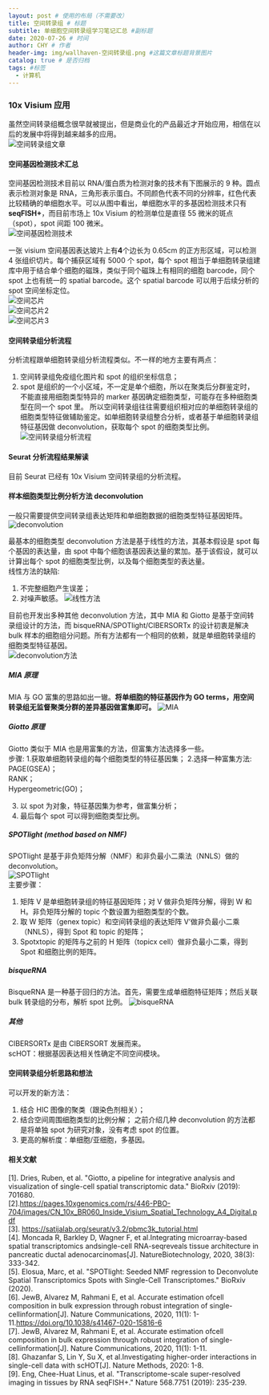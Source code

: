 ```yaml
---
layout: post # 使用的布局（不需要改）
title: 空间转录组 # 标题
subtitle: 单细胞空间转录组学习笔记汇总 #副标题
date: 2020-07-26 # 时间
author: CHY # 作者
header-img: img/wallhaven-空间转录组.png #这篇文章标题背景图片
catalog: true # 是否归档
tags: #标签
  - 计算机
---
```


### 10x Visium 应用

虽然空间转录组概念很早就被提出，但是商业化的产品最近才开始应用，相信在以后的发展中将得到越来越多的应用。<br>
![空间转录组文章](https://github.com/chenhongyubio/chenhongyubio.github.io/raw/master/img/空间转录组图片/空间转录组文章.jpg)<br>

#### 空间基因检测技术汇总

空间基因检测技术目前以 RNA/蛋白质为检测对象的技术有下图展示的 9 种。圆点表示检测对象是 RNA，三角形表示蛋白。不同颜色代表不同的分辨率，红色代表比较精确的单细胞水平。可以从图中看出，单细胞水平的多基因检测技术只有**seqFISH+**，而目前市场上 10x Visium 的检测单位是直径 55 微米的斑点（spot），spot 间距 100 微米。<br>
![空间基因检测技术](https://github.com/chenhongyubio/chenhongyubio.github.io/raw/master/img/空间转录组图片/空间基因检测技术.png)<br>

一张 visium 空间基因表达玻片上有**4**个边长为 0.65cm 的正方形区域，可以检测 4 张组织切片。每个捕获区域有 5000 个 spot，每个 spot 相当于单细胞转录组建库中用于结合单个细胞的磁珠，类似于同个磁珠上有相同的细胞 barcode，同个 spot 上也有统一的 spatial barcode。这个 spatial barcode 可以用于后续分析的 spot 空间坐标定位。<br>
![空间芯片](https://github.com/chenhongyubio/chenhongyubio.github.io/raw/master/img/空间转录组图片/空间芯片.png)<br>
![空间芯片2](https://github.com/chenhongyubio/chenhongyubio.github.io/raw/master/img/空间转录组图片/空间芯片2.png)<br>
![空间芯片3](https://github.com/chenhongyubio/chenhongyubio.github.io/raw/master/img/空间转录组图片/空间芯片3.png)<br>

#### 空间转录组分析流程

分析流程跟单细胞转录组分析流程类似。不一样的地方主要有两点：

1. 空间转录组免疫组化图片和 spot 的组织坐标信息；
2. spot 是组织的一个小区域，不一定是单个细胞，所以在聚类后分群鉴定时，不能直接用细胞类型特异的 marker 基因确定细胞类型，可能存在多种细胞类型在同一个 spot 里。
   所以空间转录组往往需要组织相对应的单细胞转录组的细胞类型特征做辅助鉴定。如单细胞转录组整合分析，或者基于单细胞转录组特征基因做 deconvolution，获取每个 spot 的细胞类型比例。<br>
   ![空间转录组分析流程](https://github.com/chenhongyubio/chenhongyubio.github.io/raw/master/img/空间转录组图片/空间转录组分析流程.png)<br>

#### Seurat 分析流程结果解读

目前 Seurat 已经有 10x Visium 空间转录组的分析流程。<br>

#### 样本细胞类型比例分析方法 deconvolution

一般只需要提供空间转录组表达矩阵和单细胞数据的细胞类型特征基因矩阵。<br>
![deconvolution](https://github.com/chenhongyubio/chenhongyubio.github.io/raw/master/img/空间转录组图片/deconvolution.png)<br>

最基本的细胞类型 deconvolution 方法是基于线性的方法，其基本假设是 spot 每个基因的表达量，由 spot 中每个细胞该基因表达量的累加。基于该假设，就可以计算出每个 spot 的细胞类型比例，以及每个细胞类型的表达量。<br>
线性方法的缺陷:

1. 不完整细胞产生误差；
2. 对噪声敏感。
   ![线性方法](https://github.com/chenhongyubio/chenhongyubio.github.io/raw/master/img/空间转录组图片/线性方法.png)<br>

目前也开发出多种其他 deconvolution 方法，其中 MIA 和 Giotto 是基于空间转录组设计的方法，而 bisqueRNA/SPOTlight/CIBERSORTx 的设计初衷是解决 bulk 样本的细胞组分问题。所有方法都有一个相同的依赖，就是单细胞转录组的细胞类型特征基因。<br>
![deconvolution方法](https://github.com/chenhongyubio/chenhongyubio.github.io/raw/master/img/空间转录组图片/deconvolution方法.png)<br>

##### MIA 原理

MIA 与 GO 富集的思路如出一辙。**将单细胞的特征基因作为 GO terms，用空间转录组无监督聚类分群的差异基因做富集即可。**
![MIA](https://github.com/chenhongyubio/chenhongyubio.github.io/raw/master/img/空间转录组图片/MIA.png)<br>

##### Giotto 原理

Giotto 类似于 MIA 也是用富集的方法，但富集方法选择多一些。<br>
步骤: 1.获取单细胞转录组的每个细胞类型的特征基因集； 2.选择一种富集方法:
PAGE(GSEA)；<br>
RANK；<br>
Hypergeometric(GO)；<br>

3. 以 spot 为对象，特征基因集为参考，做富集分析；
4. 最后每个 spot 可以得到细胞类型比例。

##### SPOTlight (method based on NMF)

SPOTlight 是基于非负矩阵分解（NMF）和非负最小二乘法（NNLS）做的 deconvolution。<br>
![SPOTlight](https://github.com/chenhongyubio/chenhongyubio.github.io/raw/master/img/空间转录组图片/SPOTlight.png)<br>
主要步骤：

1. 矩阵 V 是单细胞转录组的特征基因矩阵；对 V 做非负矩阵分解，得到 W 和 H。非负矩阵分解的 topic 个数设置为细胞类型的个数。
2. 取 W 矩阵（genex topic）和空间转录组的表达矩阵 V’做非负最小二乘（NNLS），得到 Spot 和 topic 的矩阵；
3. Spotxtopic 的矩阵与之前的 H 矩阵（topicx cell）做非负最小二乘，得到 Spot 和细胞比例的矩阵。

##### bisqueRNA

BisqueRNA 是一种基于回归的方法。首先，需要生成单细胞特征矩阵；然后关联 bulk 转录组的分布，解析 spot 比例。
![bisqueRNA](https://github.com/chenhongyubio/chenhongyubio.github.io/raw/master/img/空间转录组图片/bisqueRNA.png)<br>

##### 其他

CIBERSORTx 是由 CIBERSORT 发展而来。<br>
scHOT：根据基因表达相关性确定不同空间模块。<br>

#### 空间转录组分析思路和想法

可以开发的新方法：

1. 结合 HIC 图像的聚类（跟染色剂相关）；
2. 结合空间周围细胞类型的比例分解；
   之前介绍几种 deconvolution 的方法都是将单独 spot 为研究对象，没有考虑 spot 的位置。<br>
3. 更高的解析度：单细胞/亚细胞，多基因。

#### 相关文献

[1]. Dries, Ruben, et al. "Giotto, a pipeline for integrative analysis and visualization of single-cell spatial transcriptomic data." BioRxiv (2019): 701680.<br>
[2].https://pages.10xgenomics.com/rs/446-PBO-704/images/CN_10x_BR060_Inside_Visium_Spatial_Technology_A4_Digital.pdf<br>
[3]. https://satijalab.org/seurat/v3.2/pbmc3k_tutorial.html<br>
[4]. Moncada R, Barkley D, Wagner F, et al.Integrating microarray-based spatial transcriptomics andsingle-cell RNA-seqreveals tissue architecture in pancreatic ductal adenocarcinomas[J]. NatureBiotechnology, 2020, 38(3): 333-342.<br>
[5]. Elosua, Marc, et al. "SPOTlight: Seeded NMF regression to Deconvolute Spatial Transcriptomics Spots with Single-Cell Transcriptomes." BioRxiv (2020).<br>
[6]. JewB, Alvarez M, Rahmani E, et al. Accurate estimation ofcell composition in bulk expression through robust integration of single-cellinformation[J]. Nature Communications, 2020, 11(1): 1-11.https://doi.org/10.1038/s41467-020-15816-6<br>
[7]. JewB, Alvarez M, Rahmani E, et al. Accurate estimation ofcell composition in bulk expression through robust integration of single-cellinformation[J]. Nature Communications, 2020, 11(1): 1-11.<br>
[8]. Ghazanfar S, Lin Y, Su X, et al.Investigating higher-order interactions in single-cell data with scHOT[J]. Nature Methods, 2020: 1-8.<br>
[9]. Eng, Chee-Huat Linus, et al. "Transcriptome-scale super-resolved imaging in tissues by RNA seqFISH+." Nature 568.7751 (2019): 235-239.<br>

